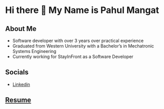 # Hi there 👋 My Name is Pahul Mangat

## About Me
- Software developer with over 3 years over practical experience
- Graduated from Western University with a Bachelor’s in Mechatronic Systems Engineering
- Currently working for StayInFront as a Software Developer

## Socials
- [Linkedin](https://www.linkedin.com/in/pahulmangat/)

## [Resume](./Resume_PahulMangat.pdf?raw=true)

<!--
**pahulmangat/pahulmangat** is a ✨ _special_ ✨ repository because its `README.md` (this file) appears on your GitHub profile.

Here are some ideas to get you started:

- 🔭 I’m currently working on ...
- 🌱 I’m currently learning ...
- 👯 I’m looking to collaborate on ...
- 🤔 I’m looking for help with ...
- 💬 Ask me about ...
- 📫 How to reach me: ...
- 😄 Pronouns: ...
- ⚡ Fun fact: ...
-->
